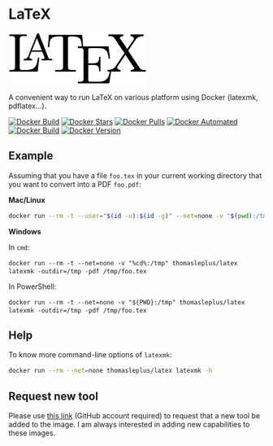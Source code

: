 # LaTeX

![LaTeX Logo](/latex.png)

A convenient way to run LaTeX on various platform using Docker (latexmk, pdflatex...).

[![Docker Build](https://github.com/thomasleplus/docker-latex/workflows/Docker/badge.svg)](https://github.com/thomasleplus/docker-latex/actions?query=workflow:"Docker")
[![Docker Stars](https://img.shields.io/docker/stars/thomasleplus/latex)](https://hub.docker.com/r/thomasleplus/latex)
[![Docker Pulls](https://img.shields.io/docker/pulls/thomasleplus/latex)](https://hub.docker.com/r/thomasleplus/latex)
[![Docker Automated](https://img.shields.io/docker/cloud/automated/thomasleplus/latex)](https://hub.docker.com/r/thomasleplus/latex)
[![Docker Build](https://img.shields.io/docker/cloud/build/thomasleplus/latex)](https://hub.docker.com/r/thomasleplus/latex)
[![Docker Version](https://img.shields.io/docker/v/thomasleplus/latex?sort=semver)](https://hub.docker.com/r/thomasleplus/latex)

## Example

Assuming that you have a file `foo.tex` in your current working directory that you want to convert into a PDF `foo.pdf`:

**Mac/Linux**

```bash
docker run --rm -t --user="$(id -u):$(id -g)" --net=none -v "$(pwd):/tmp" thomasleplus/latex latexmk -outdir=/tmp -pdf /tmp/foo.tex
```

**Windows**

In `cmd`:

```batch
docker run --rm -t --net=none -v "%cd%:/tmp" thomasleplus/latex latexmk -outdir=/tmp -pdf /tmp/foo.tex
```

In PowerShell:

```pwsh
docker run --rm -t --net=none -v "${PWD}:/tmp" thomasleplus/latex latexmk -outdir=/tmp -pdf /tmp/foo.tex
```

## Help

To know more command-line options of `latexmk`:

```bash
docker run --rm --net=none thomasleplus/latex latexmk -h
```

## Request new tool

Please use [this link](https://github.com/thomasleplus/docker-latex/issues/new?assignees=thomasleplus&labels=enhancement&template=feature_request.md&title=%5BFEAT%5D) (GitHub account required) to request that a new tool be added to the image. I am always interested in adding new capabilities to these images.
